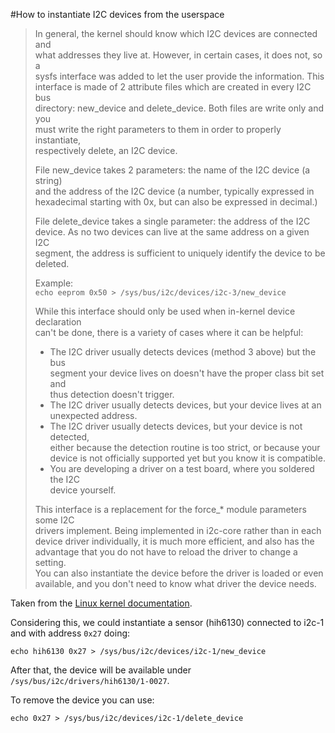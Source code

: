 #How to instantiate I2C devices from the userspace

> In general, the kernel should know which I2C devices are connected and          
> what addresses they live at. However, in certain cases, it does not, so a       
> sysfs interface was added to let the user provide the information. This         
> interface is made of 2 attribute files which are created in every I2C bus       
> directory: new_device and delete_device. Both files are write only and you      
> must write the right parameters to them in order to properly instantiate,       
> respectively delete, an I2C device.                                             
>                                                                                 
> File new_device takes 2 parameters: the name of the I2C device (a string)       
> and the address of the I2C device (a number, typically expressed in             
> hexadecimal starting with 0x, but can also be expressed in decimal.)            
>                                                                                 
> File delete_device takes a single parameter: the address of the I2C             
> device. As no two devices can live at the same address on a given I2C           
> segment, the address is sufficient to uniquely identify the device to be        
> deleted.                                                                        
>                                                                                 
> Example:                                                                        
> ```echo eeprom 0x50 > /sys/bus/i2c/devices/i2c-3/new_device```
>                                                                                 
> While this interface should only be used when in-kernel device declaration      
> can't be done, there is a variety of cases where it can be helpful:             
> * The I2C driver usually detects devices (method 3 above) but the bus           
>   segment your device lives on doesn't have the proper class bit set and        
>   thus detection doesn't trigger.                                               
> * The I2C driver usually detects devices, but your device lives at an           
>   unexpected address.                                                           
> * The I2C driver usually detects devices, but your device is not detected,      
>   either because the detection routine is too strict, or because your           
>   device is not officially supported yet but you know it is compatible.         
> * You are developing a driver on a test board, where you soldered the I2C       
>   device yourself.                                                              
>                                                                                 
> This interface is a replacement for the force_* module parameters some I2C      
> drivers implement. Being implemented in i2c-core rather than in each            
> device driver individually, it is much more efficient, and also has the         
> advantage that you do not have to reload the driver to change a setting.        
> You can also instantiate the device before the driver is loaded or even         
> available, and you don't need to know what driver the device needs.       


Taken from the [Linux kernel documentation](http://lxr.free-electrons.com/source/Documentation/i2c/instantiating-devices).

Considering this, we could instantiate a sensor (hih6130) connected to i2c-1 and with address `0x27` doing:

```
echo hih6130 0x27 > /sys/bus/i2c/devices/i2c-1/new_device 
```

After that, the device will be available under `/sys/bus/i2c/drivers/hih6130/1-0027`.

To remove the device you can use:
```
echo 0x27 > /sys/bus/i2c/devices/i2c-1/delete_device
```